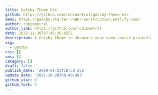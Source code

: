 ```yaml
---
title: Gatsby Theme Oss
github: https://github.com/robinmetral/gatsby-theme-oss
demo: https://gatsby-starter-under-construction.netlify.com/
author: robinmetral
author_link: https://github.com/robinmetral
date: 2023-11-30T07:46:36.655Z
description: A Gatsby theme to showcase your open-source projects.
ssg:
  - Gatsby
css: []
cms: []
category: []
draft: false
publish_date: '2019-01-23T18:50:25Z'
update_date: '2021-10-20T08:40:49Z'
github_star: 9
github_fork: 4
---
```

